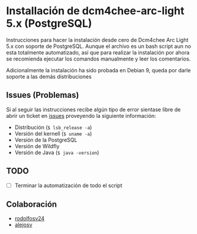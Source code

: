# Installación de dcm4chee-arc-light 5.x (PostgreSQL)

Instrucciones para hacer la instalación desde cero de Dcm4chee Arc Light 5.x con soporte de PostgreSQL. Aunque el archivo es un bash script aun no esta totalmente automatizado, así que para realizar la instalación por ahora se recomienda ejecutar los comandos manualmente y leer los comentarios.

Adicionalmente la instalación ha sido probada en Debian 9, queda por darle soporte a las demás distribuciones

## Issues (Problemas)
Si al seguir las instrucciones recibe algún tipo de error sientase libre de abrir un ticket en [issues](https://github.com/dicom-latin/dicom/issues) proveyendo la siguiente información:

- Distribución (`$ lsb_release -a`)
- Versión del kernell (`$ uname -a`)
- Versión de la PostgreSQL 
- Versión de Wildfly
- Versión de Java (`$ java -version`)

## TODO
- [ ] Terminar la automatización de todo el script

## Colaboración
* [rodolfosv24](https://github.com/rodolfosv24)
* [alejosv](https://github.com/alejosv)